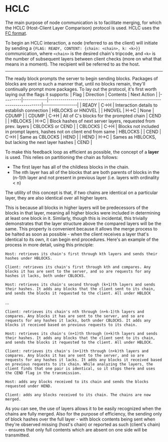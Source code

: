 # HCLC

The main purpose of node communication is to facilitate merging, for which the HCLC (Host-Client Layer Comparison) protocol is used. HCLC uses the [FC format](fc.md).

To begin an HCLC interaction, a node (referred to as the client) will initiate by sending a `{FLAG: READY, CONTENT: {chain: <chain>, k: <k>}}` communication, where `<chain>` is the desired chain's tripcode, and `<k>` is the number of subsequent layers between client checks (more on what that means in a moment). The recipient will be referred to as the host.

----

The ready block prompts the server to begin sending blocks. Packages of blocks are sent in such a manner that, until no blocks remain, they'll continually prompt more packages. To lay out the protocol, it's first worth laying out the flags it supports:
| Flag    | Direction  | Contents                                                                 | Next Action |
|---------|------------|--------------------------------------------------------------------------|-----------------|
| READY   | C->H       | Interaction details to establish connection                              | HBLOCKS or HNOVEL |
| HNOVEL  | H->C       | None                                                                     | CDUMP           |
| CDUMP   | C->H       | All of C's blocks for the prompted chain                                 | CEND            |
| HBLOCKS | H->C       | Block hashes of next server layers, requested from prev. layers          | CBLOCKS or CEND |
| CBLOCKS | C->H       | Blocks not included in prompt layers, hashes not on client end from same | HBLOCKS         |
| CEND    | C->H       | Same as CBLOCKS                                                          | HEND            |
| HEND    | H->C       | Sames as HBLOCKS, but lacking the next layer hashes                      | CEND            |

To make this feedback loop as efficient as possible, the concept of a **layer** is used. This relies on partitioning the chain as follows:
- The first layer has all of the childless blocks in the chain.
- The nth layer has all of the blocks that are both parents of blocks in the (n-1)th layer and not present in previous layer (i.e. layers with ordinality < n)

The utility of this concept is that, if two chains are identical on a particular layer, they are also identical over all higher layers. 

This is because all blocks in higher layers will be predecessors of the blocks in that layer, meaning all higher blocks were included in determining at least one block
in it. Similarly, though this is incidental, this trivially demonstrates that the layer structure above the compared layers will be the same.
This property is convenient because it allows the merge process to be halted as soon as possible - when the client receives a layer that's identical to its own, it can begin end procedures. Here's an example of the process in more detail, using this principle:

 ```Host: retrieves its chain's first through kth layers and sends their hashes under HBLOCKS.```

 ```Client: retrieves its chain's first through kth and compares. Any blocks it has are sent to the server, and so are requests for any hashes it lacks, both under CBLOCKS.```
 
 ```Host: retrieves its chain's second through (k+1)th layers and sends their hashes. It adds any blocks that the client sent to its chain, and sends the blocks it requested to the client. All under HBLOCK```

...

 ```Client: retrieves its chain's nth through (n+k-1)th layers and compares. Any blocks it has are sent to the server, and so are requests for any hashes it lacks, both under CBLOCKS. It adds any blocks it received based on previous requests to its chain.```

 ```Host: retrieves its chain's (n+1)th through (n+k)th layers and sends their hashes. It adds any blocks that the client sent to its chain, and sends the blocks it requested to the client. All under HBLOCK.```

 ```Client: retrieves its chain's (n+1)th through (n+k)th layers and compares. Any blocks it has are sent to the server, and so are requests for any hashes it lacks. It adds any blocks it received based on previous requests to its chain. While analyzing the layers, the client finds that one pair is identical, so it stops there and uses the CEND flag in the transmission.```

 ```Host: adds any blocks received to its chain and sends the blocks requested under HEND.```

 ```Client: adds any blocks received to its chain. The chains are now merged.```

As you can see, the use of layers allows it to be easily recognized when the chains are fully merged. 
Also for the purpose of efficiency, the sending only of block hashes over the full layer - with block contents being sent when they're observed missing (host's chain) or reported as such (client's chain) - ensures that only full contents which are absent on one side will be transmitted.
